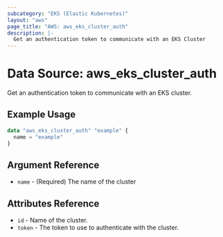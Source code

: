 ```yaml
---
subcategory: "EKS (Elastic Kubernetes)"
layout: "aws"
page_title: "AWS: aws_eks_cluster_auth"
description: |-
  Get an authentication token to communicate with an EKS Cluster
---
```


# Data Source: aws_eks_cluster_auth

Get an authentication token to communicate with an EKS cluster.

## Example Usage

```terraform
data "aws_eks_cluster_auth" "example" {
  name = "example"
}
```

## Argument Reference

* `name` - (Required) The name of the cluster

## Attributes Reference

* `id` - Name of the cluster.
* `token` - The token to use to authenticate with the cluster.
